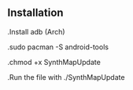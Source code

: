 ## Installation
.Install adb (Arch)

.sudo pacman -S android-tools

.chmod +x SynthMapUpdate

.Run the file with ./SynthMapUpdate 
